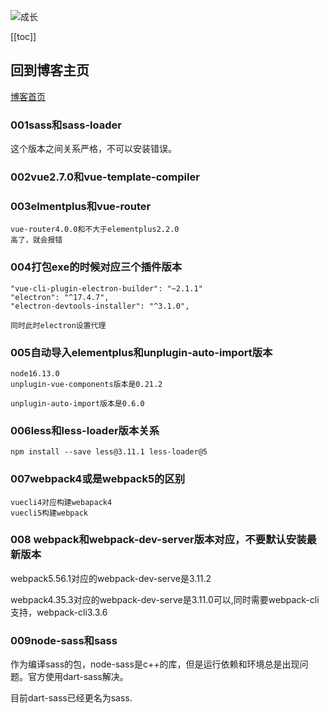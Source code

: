 ![成长](/images/home.png)

[[toc]]
## 回到博客主页
[博客首页](./../README.md)  

### 001sass和sass-loader

这个版本之间关系严格，不可以安装错误。





### 002vue2.7.0和vue-template-compiler



### 003elmentplus和vue-router

~~~
vue-router4.0.0和不大于elementplus2.2.0
高了，就会报错
~~~



###  004打包exe的时候对应三个插件版本

~~~
"vue-cli-plugin-electron-builder": "~2.1.1"
"electron": "^17.4.7",
"electron-devtools-installer": "^3.1.0",

同时此时electron设置代理
~~~



### 005自动导入elementplus和unplugin-auto-import版本

~~~
node16.13.0
unplugin-vue-components版本是0.21.2

unplugin-auto-import版本是0.6.0
~~~



### 006less和less-loader版本关系

~~~
npm install --save less@3.11.1 less-loader@5
~~~



### 007webpack4或是webpack5的区别

~~~
vuecli4对应构建webapack4
vuecli5构建webpack

~~~





### 008 webpack和webpack-dev-server版本对应，不要默认安装最新版本

webpack5.56.1对应的webpack-dev-serve是3.11.2

webpack4.35.3对应的webpack-dev-serve是3.11.0可以,同时需要webpack-cli支持，webpack-cli3.3.6



### 009node-sass和sass

作为编译sass的包，node-sass是c++的库，但是运行依赖和环境总是出现问题。官方使用dart-sass解决。

目前dart-sass已经更名为sass.



